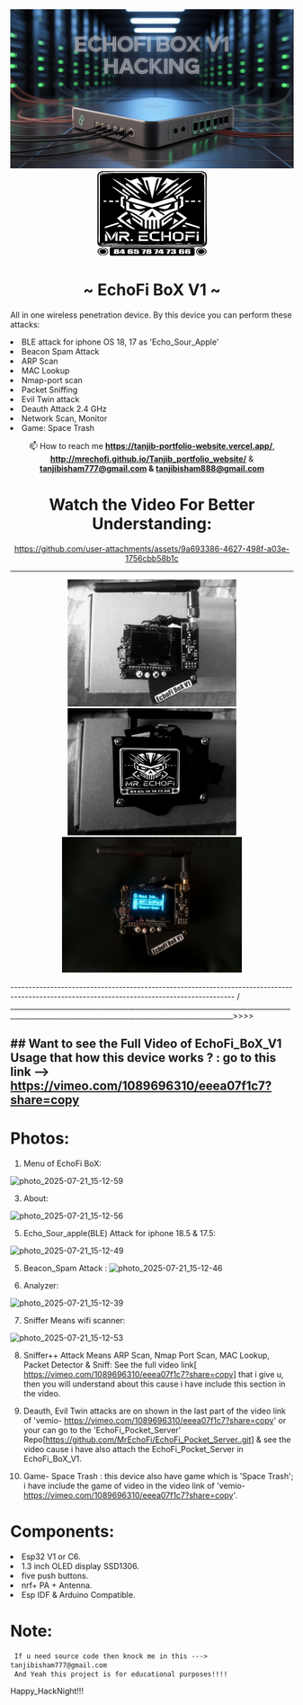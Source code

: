 <div align="center">
    <img src="https://github.com/MrEchoFi/EchoFi_BoX_V1-/blob/main/EchoFi_BoX_V1_Hacking_616fe89b-789a-4dc2-937e-a739a1a39849.png?raw=true" alt="gif" width="701" height="auto" />
</div>

<div align="center">
  <img src="https://github.com/MrEchoFi/MrEchoFi/raw/4274f537dec313ac7dde4403fe0fae24259beade/Mr.EchoFi-New-Logo-with-ASCII.jpg" alt="logo" width="200" height="auto" />
  <h1> ~ EchoFi BoX V1 ~ </h1>
</div>
  <p>
  All in one wireless penetration device. By this device you can perform these attacks:
      <li> BLE attack for iphone OS 18, 17 as 'Echo_Sour_Apple'</li>
       <li> Beacon Spam Attack</li>
       <li> ARP Scan</li>
       <li> MAC Lookup</li>
       <li> Nmap-port scan</li>
       <li> Packet Sniffing</li>
       <li> Evil Twin attack</li>
       <li> Deauth Attack 2.4 GHz</li>
       <li> Network Scan, Monitor</li>
       <li> Game: Space Trash</li>
      
  </p>
<div align="center">


  📫 How to reach me **https://tanjib-portfolio-website.vercel.app/**, **http://mrechofi.github.io/Tanjib_portfolio_website/** & **tanjibisham777@gmail.com & tanjibisham888@gmail.com**

 # Watch the Video For Better Understanding:

    


https://github.com/user-attachments/assets/9a693386-4627-498f-a03e-1756cbb58b1c

_____________________________________
<div align="center">
 <img src="https://github.com/MrEchoFi/EchoFi_BoX_V1-/blob/main/photo_2025-07-21_15-12-36.jpg?raw=true" alt="gif" width="300" height="auto" />
</div>
<div align="center">
 <img src="https://github.com/MrEchoFi/EchoFi_BoX_V1-/blob/main/photo_2025-07-21_15-12-32.jpg?raw=true" alt="gif" width="300" height="auto" />
</div>
<div align="center">
 <img src="https://github.com/MrEchoFi/EchoFi_BoX_V1-/blob/main/photo_2025-07-21_15-13-02.jpg?raw=true" alt="gif" width="320" height="auto" />
</div>


  </div>

-------------------------------------------------------------------------------------------------------------------------------------------- \/  
____________________________________________________________________________________________________________________________________________>>>>
  
## ## Want to see the Full Video of EchoFi_BoX_V1 Usage that how this device works ? : go to this link --> https://vimeo.com/1089696310/eeea07f1c7?share=copy


# Photos: 
  1. Menu of EchoFi BoX:
     

![photo_2025-07-21_15-12-59](https://github.com/user-attachments/assets/4af2bfd0-6fa5-4fdd-af88-55adf1f05e13)


   3. About:
      
      
![photo_2025-07-21_15-12-56](https://github.com/user-attachments/assets/5486f7e1-47c2-436a-9be0-f2a0a1e88003)



   5. Echo_Sour_apple(BLE) Attack for iphone 18.5 & 17.5:

![photo_2025-07-21_15-12-49](https://github.com/user-attachments/assets/edbbac98-2d45-4c37-9765-b38efc094d08)


   5. Beacon_Spam Attack :
![photo_2025-07-21_15-12-46](https://github.com/user-attachments/assets/dea1ead1-3f65-496a-a02b-0fcceb68d7ee)

       
   6. Analyzer:

![photo_2025-07-21_15-12-39](https://github.com/user-attachments/assets/61933c13-64da-4f83-bb88-eb198936c231)



  7. Sniffer Means wifi scanner:

     
![photo_2025-07-21_15-12-53](https://github.com/user-attachments/assets/a49940f7-0ef1-4d54-a82a-fa74768e50a7)


8. Sniffer++ Attack Means ARP Scan, Nmap Port Scan, MAC Lookup, Packet Detector & Sniff:
    See the full video link[ https://vimeo.com/1089696310/eeea07f1c7?share=copy] that i give u, then you will understand about this cause i have include this section in the video. 


9. Deauth, Evil Twin attacks are on shown in the last part of the video link of 'vemio-  https://vimeo.com/1089696310/eeea07f1c7?share=copy' or your can go to the 'EchoFi_Pocket_Server' Repo[https://github.com/MrEchoFi/EchoFi_Pocket_Server..git] & see the video cause i have also attach the EchoFi_Pocket_Server in EchoFi_BoX_V1.

10. Game- Space Trash : this device also have game which is 'Space Trash'; i have include the game of video in the video link of 'vemio-  https://vimeo.com/1089696310/eeea07f1c7?share=copy'.
    
# Components: 
   
 <li>  Esp32 V1 or C6.</li>
 <li> 1.3 inch OLED display SSD1306.</li>
 <li> five push buttons. </li>
 <li> nrf+ PA + Antenna. </li>
 <li> Esp IDF & Arduino Compatible.</li>
       
   
# Note: 
     If u need source code then knock me in this ---> tanjibisham777@gmail.com
     And Yeah this project is for educational purposes!!!!
   
Happy_HackNight!!!
